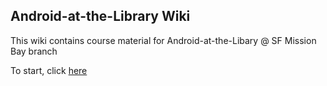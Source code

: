 ## Android-at-the-Library Wiki

This wiki contains course material for Android-at-the-Libary @ SF Mission Bay branch

To start, click [here](www.google.com)
